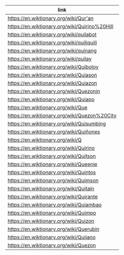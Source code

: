 |link|
|----|
|https://en.wiktionary.org/wiki/Qur'an|
|https://en.wiktionary.org/wiki/Quirino%20Hill|
|https://en.wiktionary.org/wiki/quilabot|
|https://en.wiktionary.org/wiki/quiliquili|
|https://en.wiktionary.org/wiki/quinang|
|https://en.wiktionary.org/wiki/quilay|
|https://en.wiktionary.org/wiki/Quiboloy|
|https://en.wiktionary.org/wiki/Quiason|
|https://en.wiktionary.org/wiki/Quiazon|
|https://en.wiktionary.org/wiki/Quezonin|
|https://en.wiktionary.org/wiki/Quiapo|
|https://en.wiktionary.org/wiki/Que|
|https://en.wiktionary.org/wiki/Quezon%20City|
|https://en.wiktionary.org/wiki/Quisumbing|
|https://en.wiktionary.org/wiki/Quiñones|
|https://en.wiktionary.org/wiki/Q|
|https://en.wiktionary.org/wiki/Quirino|
|https://en.wiktionary.org/wiki/Quitson|
|https://en.wiktionary.org/wiki/Queenie|
|https://en.wiktionary.org/wiki/Quintos|
|https://en.wiktionary.org/wiki/Quimson|
|https://en.wiktionary.org/wiki/Quitain|
|https://en.wiktionary.org/wiki/Quirante|
|https://en.wiktionary.org/wiki/Quiambao|
|https://en.wiktionary.org/wiki/Quimpo|
|https://en.wiktionary.org/wiki/Quizon|
|https://en.wiktionary.org/wiki/Querubin|
|https://en.wiktionary.org/wiki/Quijano|
|https://en.wiktionary.org/wiki/Quezon|
